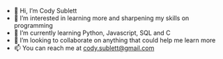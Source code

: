 - 👋 Hi, I’m Cody Sublett
- 👀 I’m interested in learning more and sharpening my skills on programming
- 🌱 I’m currently learning Python, Javascript, SQL and C
- 💞️ I’m looking to collaborate on anything that could help me learn more
- 📫 You can reach me at cody.sublett@gmail.com

<!---
Sublitt/Sublitt is a ✨ special ✨ repository because its `README.md` (this file) appears on your GitHub profile.
You can click the Preview link to take a look at your changes.
--->
